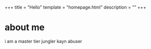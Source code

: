 +++
title = "Hello"
template = "homepage.html"
description = ""
+++

# about me
i am a master tier jungler kayn abuser